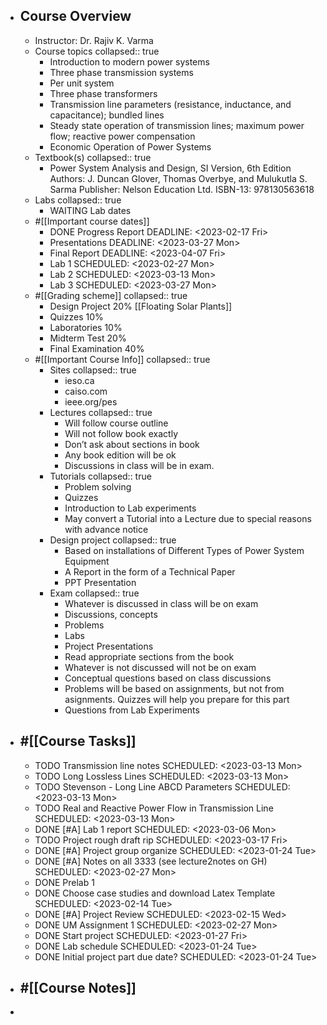 - ## Course Overview
	- Instructor: Dr. Rajiv K. Varma
	- Course topics
	  collapsed:: true
		- Introduction to modern power systems
		- Three phase transmission systems
		- Per unit system
		- Three phase transformers
		- Transmission line parameters (resistance, inductance, and
		  capacitance); bundled lines
		- Steady state operation of transmission lines; maximum power flow;
		  reactive power compensation
		- Economic Operation of Power Systems
	- Textbook(s)
	  collapsed:: true
		- Power System Analysis and Design, SI Version, 6th Edition
		  Authors: J. Duncan Glover, Thomas Overbye, and Mulukutla S. Sarma
		  Publisher: Nelson Education Ltd.
		  ISBN-13: 978130563618
	- Labs
	  collapsed:: true
		- WAITING Lab dates
	- #[[Important course dates]]
		- DONE Progress Report
		  DEADLINE: <2023-02-17 Fri>
		- Presentations
		  DEADLINE: <2023-03-27 Mon>
		- Final Report
		  DEADLINE: <2023-04-07 Fri>
		- Lab 1
		  SCHEDULED: <2023-02-27 Mon>
		- Lab 2
		  SCHEDULED: <2023-03-13 Mon>
		- Lab 3
		  SCHEDULED: <2023-03-27 Mon>
	- #[[Grading scheme]]
	  collapsed:: true
		- Design Project 20% [[Floating Solar Plants]]
		- Quizzes 10%
		- Laboratories 10%
		- Midterm Test 20%
		- Final Examination 40%
	- #[[Important Course Info]]
	  collapsed:: true
		- Sites
		  collapsed:: true
			- ieso.ca
			- caiso.com
			- ieee.org/pes
		- Lectures
		  collapsed:: true
			- Will follow course outline
			- Will not follow book exactly
			- Don’t ask about sections in book
			- Any book edition will be ok
			- Discussions in class will be in exam.
		- Tutorials
		  collapsed:: true
			- Problem solving
			- Quizzes
			- Introduction to Lab experiments
			- May convert a Tutorial into a Lecture due to special reasons with
			  advance notice
		- Design project
		  collapsed:: true
			- Based on installations of Different Types of Power System Equipment
			- A Report in the form of a Technical Paper
			- PPT Presentation
		- Exam
		  collapsed:: true
			- Whatever is discussed in class will be on exam
			- Discussions, concepts
			- Problems
			- Labs
			- Project Presentations
			- Read appropriate sections from the book
			- Whatever is not discussed will not be on exam
			- Conceptual questions based on class discussions
			- Problems will be based on assignments, but not from asignments. Quizzes will help you prepare for this part
			- Questions from Lab Experiments
- ## #[[Course Tasks]]
	- TODO Transmission line notes
	  SCHEDULED: <2023-03-13 Mon>
	- TODO Long Lossless Lines
	  SCHEDULED: <2023-03-13 Mon>
	- TODO  Stevenson - Long Line ABCD Parameters
	  SCHEDULED: <2023-03-13 Mon>
	- TODO Real and Reactive Power Flow in Transmission Line
	  SCHEDULED: <2023-03-13 Mon>
	- DONE [#A] Lab 1 report 
	  SCHEDULED: <2023-03-06 Mon>
	- TODO Project rough draft rip
	  SCHEDULED: <2023-03-17 Fri>
	- DONE [#A] Project group organize
	  SCHEDULED: <2023-01-24 Tue>
	- DONE [#A] Notes on all 3333 (see lecture2notes on GH)
	  SCHEDULED: <2023-02-27 Mon>
	- DONE Prelab 1
	- DONE Choose case studies and download Latex Template
	  SCHEDULED: <2023-02-14 Tue>
	- DONE [#A] Project Review
	  SCHEDULED: <2023-02-15 Wed>
	- DONE UM Assignment 1
	  SCHEDULED: <2023-02-27 Mon>
	- DONE Start project
	  SCHEDULED: <2023-01-27 Fri>
	- DONE Lab schedule
	  SCHEDULED: <2023-01-24 Tue>
	- DONE Initial project part due date?
	  SCHEDULED: <2023-01-24 Tue>
- ## #[[Course Notes]]
-